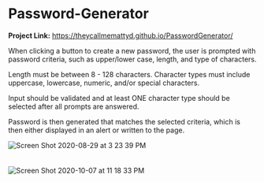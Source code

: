 # Password-Generator</br>

<b>Project Link:</b> https://theycallmemattyd.github.io/PasswordGenerator/

When clicking a button to create a new password, the user is prompted with password criteria,
such as upper/lower case, length, and type of characters.

Length must be between 8 - 128 characters.
Character types must include uppercase, lowercase, numeric, and/or special characters.

Input should be validated and at least ONE character type should be selected after all prompts are answered.

Password is then generated that matches the selected criteria, which is then either displayed in an alert or written to the page.

![Screen Shot 2020-08-29 at 3 23 39 PM](https://user-images.githubusercontent.com/66084799/91644608-a874fb00-ea0b-11ea-8317-be5bb9fc8505.png)
<br>
<br>
<br>
![Screen Shot 2020-10-07 at 11 18 33 PM](https://user-images.githubusercontent.com/66084799/95411052-7a7cb380-08f3-11eb-95b5-9736e70899f3.png)

